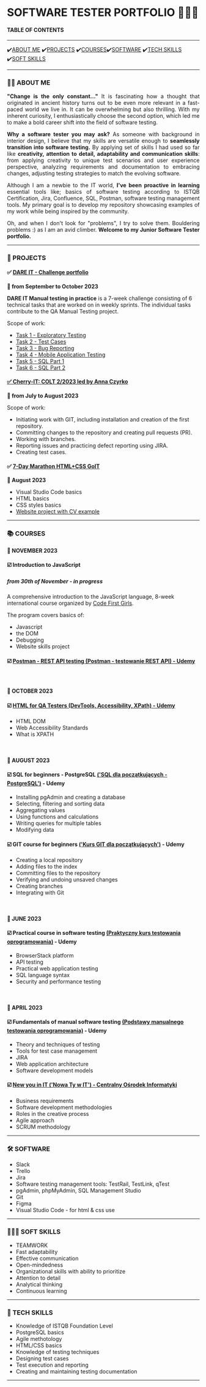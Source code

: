 # SOFTWARE TESTER PORTFOLIO 👩🏻‍💻

<h4>TABLE OF CONTENTS</h4>

<hr>
✔️<a href="#about">ABOUT ME</a> ✔️<a href="#projects">PROJECTS</a> ✔️<a href="#courses">COURSES</a>✔️<a href="#software">SOFTWARE</a> ✔️<a href="#techskills">TECH SKILLS</a> ✔️<a href="#softskills">SOFT SKILLS</a>
<hr>

<section>
<h3 id="about">👋🏻 ABOUT ME</h3>

<p align="justify"><b>"Change is the only constant..."</b> It is fascinating how a thought that originated in ancient history turns out to be even more relevant in a fast-paced world we live in. It can be overwhelming but also thrilling. With my inherent curiosity, I enthusiastically choose the second option, which led me to make a bold career shift into the field of software testing.</p>

<p align="justify"><b>Why a software tester you may ask?</b> As someone with background in interior design, I believe that my skills are versatile enough to <b>seamlessly transition into software testing.</b> 
By applying set of skills I had used so far like <b>creativity, attention to detail, adaptability and communication skills</b>: from applying creativity to unique test scenarios and user experience perspective, analyzing requirements and documentation to embracing changes, adjusting testing strategies to match the evolving software.</p>

<p align="justify">Although I am a newbie to the IT world, <b>I've been proactive in learning</b> essential tools like; basics of software testing according to ISTQB Certification, Jira, Confluence, SQL, Postman, software testing management tools. My primary goal is to develop my repository showcasing examples of my work while being inspired by the community.</p>

<p align="justify">Oh,  and when I don't look for "problems", I try to solve them. Bouldering problems :) as I am an avid climber. <b>Welcome to my Junior Software Tester portfolio.</b></p>
</section>

<hr>

<section>
<h3 id="projects">🎯 PROJECTS</h3>


<h4 <span>&#9989 <a href= "https://github.com/Katarzyna-SZ/challenge_portfolio_katarzyna"> DARE IT - Challenge portfolio </a> </span></h4>
<p><b>📅 from September to October 2023</b></p>

<p><b>DARE IT Manual testing in practice</b> is a 7-week challenge consisting of 6 technical tasks that are worked on in weekly sprints. The individual tasks contribute to the QA Manual Testing project.</p>

<p>Scope of work:</p>
<ul>
   <li><a href="https://github.com/Katarzyna-SZ/challenge_portfolio_katarzyna/blob/main/TASK1.md">Task 1 - Exploratory Testing</a></li>
   <li><a href="https://github.com/Katarzyna-SZ/challenge_portfolio_katarzyna/blob/main/TASK2.md">Task 2 - Test Cases</li>
   <li><a href="https://github.com/Katarzyna-SZ/challenge_portfolio_katarzyna/blob/main/TASK3.md">Task 3 - Bug Reporting</li>
   <li><a href="https://github.com/Katarzyna-SZ/challenge_portfolio_katarzyna/blob/main/TASK4.md">Task 4 - Mobile Application Testing</li>
   <li><a href="https://github.com/Katarzyna-SZ/challenge_portfolio_katarzyna/blob/main/TASK5.md">Task 5 - SQL Part 1</li>
   <li><a href="https://github.com/Katarzyna-SZ/challenge_portfolio_katarzyna/blob/main/TASK6.md">Task 6 - SQL Part 2</li>
 </ul>

<h4 <span>&#9989 Cherry-IT: COLT 2/2023 led by <a href="https://www.linkedin.com/in/ania-czyrko-05933aa1/">Anna Czyrko</a></span></h4>
<p><b>📅 from July to August 2023</b></p>
<p>Scope of work:</p>
<ul>
  <li>Initiating work with GIT, including installation and creation of the first repository.</li>
  <li>Committing changes to the repository and creating pull requests (PR).</li>
  <li>Working with branches.</li>
  <li>Reporting issues and practicing defect reporting using JIRA.</li>
  <li>Creating test cases.</li>
</ul>

<h4 <span>&#9989 <a href="https://m.goit.global/pl/?utm_source=google&utm_medium=cpc&utm_campaign=19908700535&utm_term=146264932926|652825193268||go-it&gad=1&gclid=CjwKCAjw9pGjBhB-EiwAa5jl3KnsR1nsyVDGSMKU0Rik7QbR2aWH7Dwb69fbmp7JSQsoSNztEpy_ghoCqsEQAvD_BwE">7-Day Marathon HTML+CSS GoIT</a></span></h4>
<p><b>📅 August 2023</b></p>
<ul>
<li>Visual Studio Code basics</li>
<li>HTML basics</li>
<li>CSS styles basics</li>
<li><a href="https://github.com/Katarzyna-SZ/Maraton_HTML_CSS_GoIT.git">Website project with CV example</a></li>
</ul>
</section>

<hr>

<h3 id="courses">📚 COURSES</h3>

 <section> 
  <h4>📅 NOVEMBER 2023</h4>
  <h4> ☑️ Introduction to JavaScript </h4>
    <h5>from 30th of November - in progress</h5>
    <p>A comprehensive introduction to the JavaScript language, 8-week international course organized by <a href="https://codefirstgirls.com/">Code First Girls</a>. </p>
    <p>The program covers basics of:</p>
    <ul>
       <li>Javascript</li>
       <li>the DOM</li>
       <li>Debugging</li>
       <li>Website skills project</li>
    </ul>
    
  <h4 <span> ☑️ <a href="https://www.udemy.com/certificate/UC-91f306fd-43d7-4527-bcff-3da96f13e4a1/">Postman - REST API testing (Postman - testowanie REST API) - Udemy</a><span></span></h4>
  <br>   
  <h4>📅 OCTOBER 2023</h4>
  <h4 <span> ☑️ <a href="https://www.udemy.com/certificate/UC-73c38e44-9a04-46ec-8cb1-933559a434b9/?utm_campaign=email&utm_medium=email&utm_source=sendgrid.com">HTML for QA Testers (DevTools, Accessibility, XPath) - Udemy</a><span></span></h4>
     
   <ul>
    <li>HTML DOM</li>
    <li>Web Accessibility Standards</li>
    <li>What is XPATH</li>
  </ul>
  
  <br>  
  
  <h4>📅 AUGUST 2023</h4>
  <h4 <span> ☑️ SQL for beginners - PostgreSQL <a href="https://www.udemy.com/certificate/UC-adeb96c5-d9d9-4245-be78-82747af491f3/?utm_source=sendgrid.com&utm_medium=email&utm_campaign=email">('SQL dla początkujących - PostgreSQL')</a> - Udemy</span></h4>
  <ul>
    <li>Installing pgAdmin and creating a database</li>
    <li>Selecting, filtering and sorting data</li>
    <li>Aggregating values</li>
    <li>Using functions and calculations</li>
    <li>Writing queries for multiple tables</li>
    <li>Modifying data</li>
  </ul>

  <h4 <span> ☑️ GIT course for beginners <a href="https://www.udemy.com/certificate/UC-df602190-9d86-405c-94ce-3033af3af66e/?utm_source=sendgrid.com&utm_medium=email&utm_campaign=email"> ('Kurs GIT dla początkujących')</a> - Udemy</span></h4>
   <ul>
   <li>Creating a local repository</li>
   <li>Adding files to the index</li>
   <li>Committing files to the repository</li>
   <li>Verifying and undoing unsaved changes</li>
   <li>Creating branches</li>
   <li>Integrating with Git</li>
   </ul>   
</section>
  <br> 
  <section>
  <h4>📅 JUNE 2023</h4>
  <h4 <span> ☑️ Practical course in software testing <a href="https://www.udemy.com/certificate/UC-0d768115-2bd7-44b9-b669-88ecf0c7ec7e/?utm_source=sendgrid.com&utm_medium=email&utm_campaign=email">(Praktyczny kurs testowania oprogramowania)</a> - Udemy</span></h4>
  <ul> 
    <li>BrowserStack platform</li>
    <li>API testing</li>
    <li>Practical web application testing</li>
    <li>SQL language syntax</li>
    <li>Security and performance testing</li>    
 </section>
     
  <br> 
  
 <section>
  <h4>📅 APRIL 2023</h4>
  <h4 <span> ☑️ Fundamentals of manual software testing <a href="https://www.udemy.com/certificate/UC-a5a15448-75a3-43b2-9007-f9082643c0be/?utm_campaign=email&utm_source=sendgrid.com&utm_medium=email">(Podstawy manualnego testowania oprogramowania)</a> - Udemy</span></h4>
  <ul>
  <li>Theory and techniques of testing</li>
  <li>Tools for test case management</li>
  <li>JIRA</li>
  <li>Web application architecture</li>
  <li>Software development models</li>
  </ul>
  <h4 <span> ☑️ <a href="https://www.nowaty.coi.gov.pl/">New you in IT ('Nowa Ty w IT') - Centralny Ośrodek Informatyki</a></span></h4>
  <ul>
  <li>Business requirements</li>
  <li>Software development methodologies</li>
  <li>Roles in the creative process</li>
  <li>Agile approach</li>
  <li>SCRUM methodology</li>
    </ul>
 </section>

<hr>

<section>
<h3 id="software">🛠️ SOFTWARE</h3>
  <ul>
  <li>Slack</li>
  <li>Trello</li>
  <li>Jira</li>
  <li>Software testing management tools: TestRail, TestLink, qTest</li>
  <li>pgAdmin, phpMyAdmin, SQL Management Studio</li>
  <li>Git</li>
  <li>Figma</li>
  <li>Visual Studio Code - for html & css use</li>
</section>

<hr>

<section>
<h3 id="softskills">🤝🧏🏻 SOFT SKILLS</h3>
<ul>
<li>TEAMWORK</li>
<li>Fast adaptability</li>
<li>Effective communication</li>
<li>Open-mindedness</li>
<li>Organizational skills with ability to prioritize</li>
<li>Attention to detail</li>
<li>Analytical thinking</li>
<li>Continuous learning</li> 
</ul>
</section>

<hr>

<section>
<h3 id="techskills">🚀 TECH SKILLS</h3>
<ul>
<li>Knowledge of ISTQB Foundation Level </li>
<li>PostgreSQL basics</li>
<li>Agile methotology</li>
<li>HTML/CSS basics</li>
<li>Knowledge of testing techniques</li>
<li>Designing test cases</li>
<li>Test execution and reporting</li>
<li>Creating and maintaining testing documentation</li>
</ul>
</section>

<hr>








